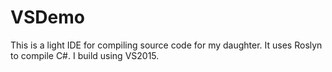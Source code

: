 # VSDemo
This is a light IDE for compiling source code for my daughter. It uses Roslyn to compile C#.
I build using VS2015.
